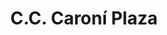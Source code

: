 ---
title: "C.C. Caroní Plaza"
url: /ciudad-guayana-puerto-ordaz/c-c-caroni-plaza/
shop: centro comercial
---